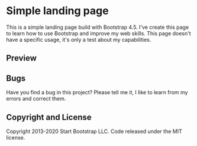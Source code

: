 # Simple landing page

This is a simple landing page build with Bootstrap 4.5. I've create this page to learn how to use Bootstrap and improve my web skills. This page doesn't have a specific usage, it's only a test about my capabilities.

## Preview



        
 ## Bugs
 
 Have you find a bug in this project? Please tell me it, I like to learn from my errors and correct them.
 
 ## Copyright and License
 
 Copyright 2013-2020 Start Bootstrap LLC. Code released under the MIT license.
